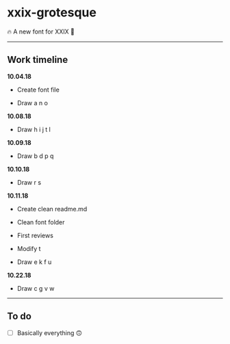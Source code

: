 # xxix-grotesque

🔥 A new font for XXIX 🔡

<hr />

## Work timeline

**10.04.18**

+ Create font file

+ Draw a n o 

**10.08.18**

+ Draw h i j t l

**10.09.18**

+ Draw b d p q

**10.10.18**

+ Draw r s

**10.11.18**

+ Create clean readme.md

+ Clean font folder

+ First reviews

+ Modify t

+ Draw e k f u 

**10.22.18**

+ Draw c g v w

<hr />

## To do

+ [ ] Basically everything 🙃
